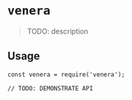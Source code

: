 # `venera`

> TODO: description

## Usage

```
const venera = require('venera');

// TODO: DEMONSTRATE API
```
